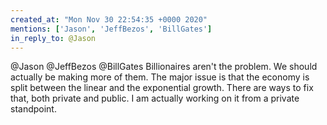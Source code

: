 ```yaml
---
created_at: "Mon Nov 30 22:54:35 +0000 2020"
mentions: ['Jason', 'JeffBezos', 'BillGates']
in_reply_to: @Jason
---
```


@Jason @JeffBezos @BillGates Billionaires aren't the problem. We should actually be making more of them. The major issue is that the economy is split between the linear and the exponential growth. There are ways to fix that, both private and public. I am actually working on it from a private standpoint.